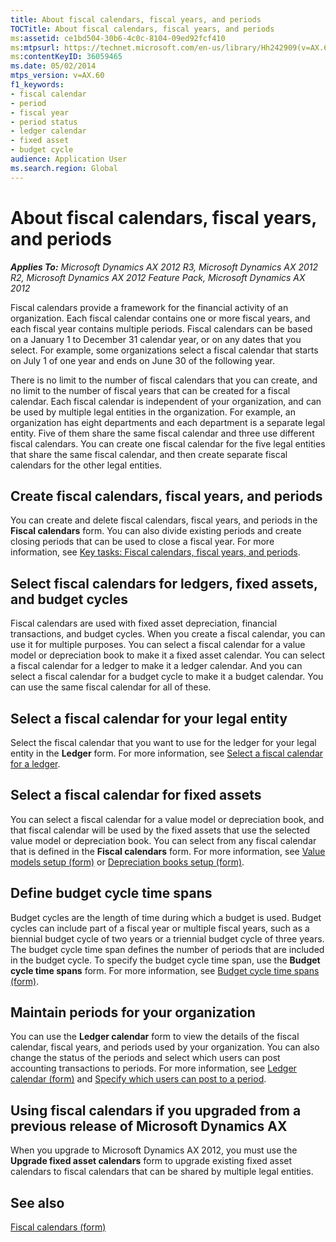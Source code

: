 ```yaml
---
title: About fiscal calendars, fiscal years, and periods
TOCTitle: About fiscal calendars, fiscal years, and periods
ms:assetid: ce1bd504-30b6-4c0c-8104-09ed92fcf410
ms:mtpsurl: https://technet.microsoft.com/en-us/library/Hh242909(v=AX.60)
ms:contentKeyID: 36059465
ms.date: 05/02/2014
mtps_version: v=AX.60
f1_keywords:
- fiscal calendar
- period
- fiscal year
- period status
- ledger calendar
- fixed asset
- budget cycle
audience: Application User
ms.search.region: Global
---
```


# About fiscal calendars, fiscal years, and periods 


_**Applies To:** Microsoft Dynamics AX 2012 R3, Microsoft Dynamics AX 2012 R2, Microsoft Dynamics AX 2012 Feature Pack, Microsoft Dynamics AX 2012_

Fiscal calendars provide a framework for the financial activity of an organization. Each fiscal calendar contains one or more fiscal years, and each fiscal year contains multiple periods. Fiscal calendars can be based on a January 1 to December 31 calendar year, or on any dates that you select. For example, some organizations select a fiscal calendar that starts on July 1 of one year and ends on June 30 of the following year.

There is no limit to the number of fiscal calendars that you can create, and no limit to the number of fiscal years that can be created for a fiscal calendar. Each fiscal calendar is independent of your organization, and can be used by multiple legal entities in the organization. For example, an organization has eight departments and each department is a separate legal entity. Five of them share the same fiscal calendar and three use different fiscal calendars. You can create one fiscal calendar for the five legal entities that share the same fiscal calendar, and then create separate fiscal calendars for the other legal entities.

## Create fiscal calendars, fiscal years, and periods

You can create and delete fiscal calendars, fiscal years, and periods in the **Fiscal calendars** form. You can also divide existing periods and create closing periods that can be used to close a fiscal year. For more information, see [Key tasks: Fiscal calendars, fiscal years, and periods](key-tasks-fiscal-calendars-fiscal-years-and-periods.md).

## Select fiscal calendars for ledgers, fixed assets, and budget cycles

Fiscal calendars are used with fixed asset depreciation, financial transactions, and budget cycles. When you create a fiscal calendar, you can use it for multiple purposes. You can select a fiscal calendar for a value model or depreciation book to make it a fixed asset calendar. You can select a fiscal calendar for a ledger to make it a ledger calendar. And you can select a fiscal calendar for a budget cycle to make it a budget calendar. You can use the same fiscal calendar for all of these.

## Select a fiscal calendar for your legal entity

Select the fiscal calendar that you want to use for the ledger for your legal entity in the **Ledger** form. For more information, see [Select a fiscal calendar for a ledger](select-a-fiscal-calendar-for-a-ledger.md).

## Select a fiscal calendar for fixed assets

You can select a fiscal calendar for a value model or depreciation book, and that fiscal calendar will be used by the fixed assets that use the selected value model or depreciation book. You can select from any fiscal calendar that is defined in the **Fiscal calendars** form. For more information, see [Value models setup (form)](https://technet.microsoft.com/en-us/library/aa582567\(v=ax.60\)) or [Depreciation books setup (form)](https://technet.microsoft.com/en-us/library/aa597721\(v=ax.60\)).

## Define budget cycle time spans

Budget cycles are the length of time during which a budget is used. Budget cycles can include part of a fiscal year or multiple fiscal years, such as a biennial budget cycle of two years or a triennial budget cycle of three years. The budget cycle time span defines the number of periods that are included in the budget cycle. To specify the budget cycle time span, use the **Budget cycle time spans** form. For more information, see [Budget cycle time spans (form)](https://technet.microsoft.com/en-us/library/hh227604\(v=ax.60\)).

## Maintain periods for your organization

You can use the **Ledger calendar** form to view the details of the fiscal calendar, fiscal years, and periods used by your organization. You can also change the status of the periods and select which users can post accounting transactions to periods. For more information, see [Ledger calendar (form)](https://technet.microsoft.com/en-us/library/hh242506\(v=ax.60\)) and [Specify which users can post to a period](specify-which-users-can-post-to-a-period.md).

## Using fiscal calendars if you upgraded from a previous release of Microsoft Dynamics AX

When you upgrade to Microsoft Dynamics AX 2012, you must use the **Upgrade fixed asset calendars** form to upgrade existing fixed asset calendars to fiscal calendars that can be shared by multiple legal entities.

## See also

[Fiscal calendars (form)](https://technet.microsoft.com/en-us/library/hh209283\(v=ax.60\))

  


